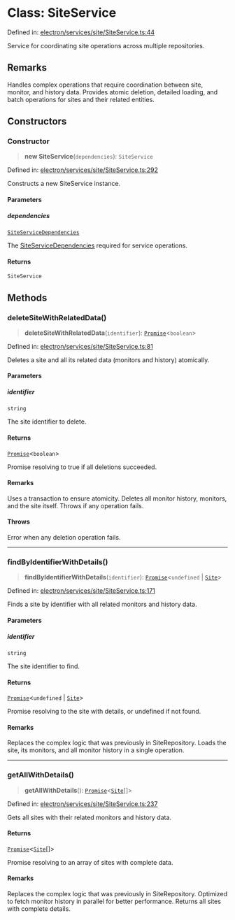 # Class: SiteService

Defined in: [electron/services/site/SiteService.ts:44](https://github.com/Nick2bad4u/Uptime-Watcher/blob/main/electron/services/site/SiteService.ts#L44)

Service for coordinating site operations across multiple repositories.

## Remarks

Handles complex operations that require coordination between site, monitor,
and history data. Provides atomic deletion, detailed loading, and batch
operations for sites and their related entities.

## Constructors

### Constructor

> **new SiteService**(`dependencies`): `SiteService`

Defined in: [electron/services/site/SiteService.ts:292](https://github.com/Nick2bad4u/Uptime-Watcher/blob/main/electron/services/site/SiteService.ts#L292)

Constructs a new SiteService instance.

#### Parameters

##### dependencies

[`SiteServiceDependencies`](../interfaces/SiteServiceDependencies.md)

The [SiteServiceDependencies](../interfaces/SiteServiceDependencies.md) required for
  service operations.

#### Returns

`SiteService`

## Methods

### deleteSiteWithRelatedData()

> **deleteSiteWithRelatedData**(`identifier`): [`Promise`](https://developer.mozilla.org/docs/Web/JavaScript/Reference/Global_Objects/Promise)\<`boolean`\>

Defined in: [electron/services/site/SiteService.ts:81](https://github.com/Nick2bad4u/Uptime-Watcher/blob/main/electron/services/site/SiteService.ts#L81)

Deletes a site and all its related data (monitors and history)
atomically.

#### Parameters

##### identifier

`string`

The site identifier to delete.

#### Returns

[`Promise`](https://developer.mozilla.org/docs/Web/JavaScript/Reference/Global_Objects/Promise)\<`boolean`\>

Promise resolving to true if all deletions succeeded.

#### Remarks

Uses a transaction to ensure atomicity. Deletes all monitor history,
monitors, and the site itself. Throws if any operation fails.

#### Throws

Error when any deletion operation fails.

***

### findByIdentifierWithDetails()

> **findByIdentifierWithDetails**(`identifier`): [`Promise`](https://developer.mozilla.org/docs/Web/JavaScript/Reference/Global_Objects/Promise)\<`undefined` \| [`Site`](../../../../../shared/types/interfaces/Site.md)\>

Defined in: [electron/services/site/SiteService.ts:171](https://github.com/Nick2bad4u/Uptime-Watcher/blob/main/electron/services/site/SiteService.ts#L171)

Finds a site by identifier with all related monitors and history data.

#### Parameters

##### identifier

`string`

The site identifier to find.

#### Returns

[`Promise`](https://developer.mozilla.org/docs/Web/JavaScript/Reference/Global_Objects/Promise)\<`undefined` \| [`Site`](../../../../../shared/types/interfaces/Site.md)\>

Promise resolving to the site with details, or undefined if not
  found.

#### Remarks

Replaces the complex logic that was previously in SiteRepository. Loads
the site, its monitors, and all monitor history in a single operation.

***

### getAllWithDetails()

> **getAllWithDetails**(): [`Promise`](https://developer.mozilla.org/docs/Web/JavaScript/Reference/Global_Objects/Promise)\<[`Site`](../../../../../shared/types/interfaces/Site.md)[]\>

Defined in: [electron/services/site/SiteService.ts:237](https://github.com/Nick2bad4u/Uptime-Watcher/blob/main/electron/services/site/SiteService.ts#L237)

Gets all sites with their related monitors and history data.

#### Returns

[`Promise`](https://developer.mozilla.org/docs/Web/JavaScript/Reference/Global_Objects/Promise)\<[`Site`](../../../../../shared/types/interfaces/Site.md)[]\>

Promise resolving to an array of sites with complete data.

#### Remarks

Replaces the complex logic that was previously in SiteRepository.
Optimized to fetch monitor history in parallel for better performance.
Returns all sites with complete details.
